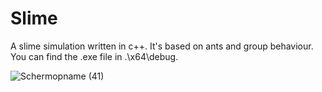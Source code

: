 # Slime
A slime simulation written in c++. It's based on ants and group behaviour. You can find the .exe file in .\x64\debug.


![Schermopname (41)](https://user-images.githubusercontent.com/90266245/230146106-554d3820-3a69-48c0-a797-ddd52b08682e.png)
